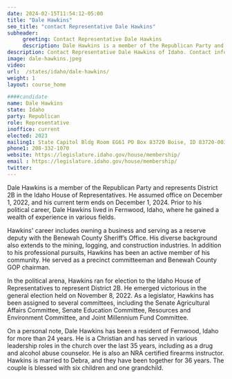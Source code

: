 ```yaml
---
date: 2024-02-15T11:54:12-05:00
title: "Dale Hawkins"
seo_title: "contact Representative Dale Hawkins"
subheader:
     greeting: Contact Representative Dale Hawkins
     description: Dale Hawkins is a member of the Republican Party and represents District 2B in the Idaho House of Representatives. He assumed office on December 1, 2022, and his current term ends on December 1, 2024.
description: Contact Representative Dale Hawkins of Idaho. Contact information for Dale Hawkins includes email address, phone number, and mailing address.
image: dale-hawkins.jpeg
video:
url:  /states/idaho/dale-hawkins/
weight: 1
layout: course_home

####candidate
name: Dale Hawkins
state: Idaho
party: Republican
role: Representative
inoffice: current
elected: 2023
mailing1: State Capitol Bldg Room EG61 PO Box 83720 Boise, ID 83720-0038
phone1: 208-332-1070
website: https://legislature.idaho.gov/house/membership/
email : https://legislature.idaho.gov/house/membership/
twitter:
---
```


Dale Hawkins is a member of the Republican Party and represents District 2B in the Idaho House of Representatives. He assumed office on December 1, 2022, and his current term ends on December 1, 2024. Prior to his political career, Dale Hawkins lived in Fernwood, Idaho, where he gained a wealth of experience in various fields.

Hawkins' career includes owning a business and serving as a reserve deputy with the Benewah County Sheriff’s Office. His diverse background also extends to the mining, logging, and construction industries. In addition to his professional pursuits, Hawkins has been an active member of his community. He served as a precinct committeeman and Benewah County GOP chairman.

In the political arena, Hawkins ran for election to the Idaho House of Representatives to represent District 2B. He emerged victorious in the general election held on November 8, 2022. As a legislator, Hawkins has been assigned to several committees, including the Senate Agricultural Affairs Committee, Senate Education Committee, Resources and Environment Committee, and Joint Millennium Fund Committee.

On a personal note, Dale Hawkins has been a resident of Fernwood, Idaho for more than 24 years. He is a Christian and has served in various leadership roles in the church over the last 35 years, including as a drug and alcohol abuse counselor. He is also an NRA certified firearms instructor. Hawkins is married to Debra, and they have been together for 36 years. The couple is blessed with six children and one grandchild.
